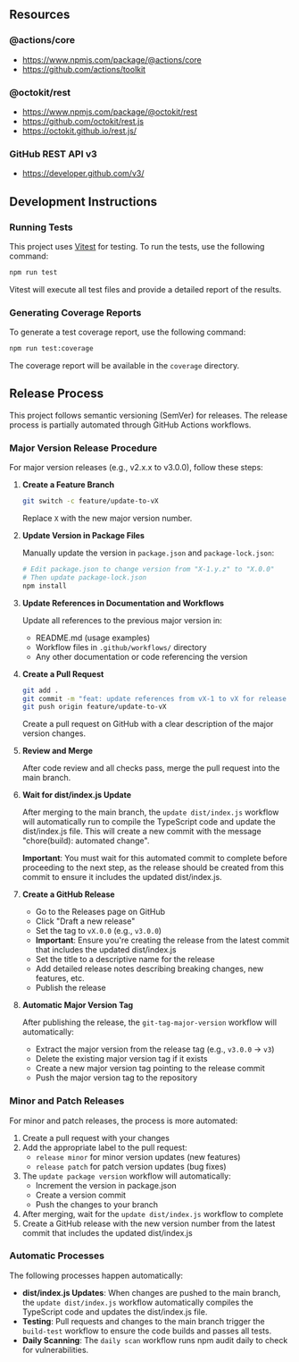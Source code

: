 ## Resources

### @actions/core

- https://www.npmjs.com/package/@actions/core
- https://github.com/actions/toolkit

### @octokit/rest

- https://www.npmjs.com/package/@octokit/rest
- https://github.com/octokit/rest.js
- https://octokit.github.io/rest.js/

### GitHub REST API v3

- https://developer.github.com/v3/

## Development Instructions

### Running Tests

This project uses [Vitest](https://vitest.dev/) for testing. To run the tests,
use the following command:

```bash
npm run test
```

Vitest will execute all test files and provide a detailed report of the results.

### Generating Coverage Reports

To generate a test coverage report, use the following command:

```bash
npm run test:coverage
```

The coverage report will be available in the `coverage` directory.

## Release Process

This project follows semantic versioning (SemVer) for releases. The release
process is partially automated through GitHub Actions workflows.

### Major Version Release Procedure

For major version releases (e.g., v2.x.x to v3.0.0), follow these steps:

1. **Create a Feature Branch**

   ```bash
   git switch -c feature/update-to-vX
   ```

   Replace `X` with the new major version number.

2. **Update Version in Package Files**

   Manually update the version in `package.json` and `package-lock.json`:

   ```bash
   # Edit package.json to change version from "X-1.y.z" to "X.0.0"
   # Then update package-lock.json
   npm install
   ```

3. **Update References in Documentation and Workflows**

   Update all references to the previous major version in:

   - README.md (usage examples)
   - Workflow files in `.github/workflows/` directory
   - Any other documentation or code referencing the version

4. **Create a Pull Request**

   ```bash
   git add .
   git commit -m "feat: update references from vX-1 to vX for release vX.0.0"
   git push origin feature/update-to-vX
   ```

   Create a pull request on GitHub with a clear description of the major version
   changes.

5. **Review and Merge**

   After code review and all checks pass, merge the pull request into the main
   branch.

6. **Wait for dist/index.js Update**

   After merging to the main branch, the `update dist/index.js` workflow will
   automatically run to compile the TypeScript code and update the dist/index.js
   file. This will create a new commit with the message "chore(build): automated
   change".

   **Important**: You must wait for this automated commit to complete before
   proceeding to the next step, as the release should be created from this
   commit to ensure it includes the updated dist/index.js.

7. **Create a GitHub Release**

   - Go to the Releases page on GitHub
   - Click "Draft a new release"
   - Set the tag to `vX.0.0` (e.g., `v3.0.0`)
   - **Important**: Ensure you're creating the release from the latest commit
     that includes the updated dist/index.js
   - Set the title to a descriptive name for the release
   - Add detailed release notes describing breaking changes, new features, etc.
   - Publish the release

8. **Automatic Major Version Tag**

   After publishing the release, the `git-tag-major-version` workflow will
   automatically:

   - Extract the major version from the release tag (e.g., `v3.0.0` → `v3`)
   - Delete the existing major version tag if it exists
   - Create a new major version tag pointing to the release commit
   - Push the major version tag to the repository

### Minor and Patch Releases

For minor and patch releases, the process is more automated:

1. Create a pull request with your changes
2. Add the appropriate label to the pull request:
   - `release minor` for minor version updates (new features)
   - `release patch` for patch version updates (bug fixes)
3. The `update package version` workflow will automatically:
   - Increment the version in package.json
   - Create a version commit
   - Push the changes to your branch
4. After merging, wait for the `update dist/index.js` workflow to complete
5. Create a GitHub release with the new version number from the latest commit
   that includes the updated dist/index.js

### Automatic Processes

The following processes happen automatically:

- **dist/index.js Updates**: When changes are pushed to the main branch, the
  `update dist/index.js` workflow automatically compiles the TypeScript code and
  updates the dist/index.js file.
- **Testing**: Pull requests and changes to the main branch trigger the
  `build-test` workflow to ensure the code builds and passes all tests.
- **Daily Scanning**: The `daily scan` workflow runs npm audit daily to check
  for vulnerabilities.
